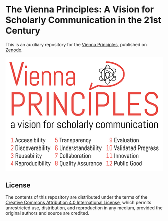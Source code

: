 # The Vienna Principles: A Vision for Scholarly Communication in the 21st Century

This is an auxiliary repository for the [Vienna Principles](http://viennaprinciples.org), published on [Zenodo](https://zenodo.org/record/55597).

![Vienna Principles](vienna-principles-web.png)

## License
The contents of this repository are distributed under the terms of the [Creative Commons Attribution 4.0 International License](https://creativecommons.org/licenses/by/4.0/), which permits unrestricted use, distribution, and reproduction in any medium, provided the original authors and source are credited.
